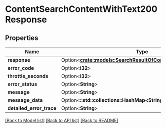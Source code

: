 # ContentSearchContentWithText200Response

## Properties

Name | Type | Description | Notes
------------ | ------------- | ------------- | -------------
**response** | Option<[**crate::models::SearchResultOfContentItemPublicContract**](SearchResultOfContentItemPublicContract.md)> |  | [optional]
**error_code** | Option<**i32**> |  | [optional]
**throttle_seconds** | Option<**i32**> |  | [optional]
**error_status** | Option<**String**> |  | [optional]
**message** | Option<**String**> |  | [optional]
**message_data** | Option<**::std::collections::HashMap<String, String>**> |  | [optional]
**detailed_error_trace** | Option<**String**> |  | [optional]

[[Back to Model list]](../README.md#documentation-for-models) [[Back to API list]](../README.md#documentation-for-api-endpoints) [[Back to README]](../README.md)


